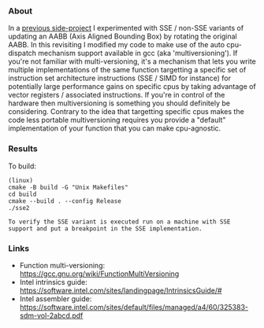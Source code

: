 ### About

In a [previous side-project](https://github.com/bensanmorris/sse_aabb) I experimented with SSE / non-SSE variants of updating an AABB (Axis Aligned Bounding Box) by rotating the original AABB. In this revisiting I modified my code to make use of the auto cpu-dispatch mechanism support available in gcc (aka 'multiversioning'). If you're not familiar with multi-versioning, it's a mechanism that lets you write multiple implementations of the same function targetting a specific set of instruction set architecture instructions (SSE / SIMD for instance) for potentially large performance gains on specific cpus by taking advantage of vector registers / associated instructions. If you're in control of the hardware then multiversioning is something you should definitely be considering. Contrary to the idea that targetting specific cpus makes the code less portable multiversioning requires you provide a "default" implementation of your function that you can make cpu-agnostic.

### Results

To build: 
```
(linux)
cmake -B build -G "Unix Makefiles"
cd build
cmake --build . --config Release
./sse2

To verify the SSE variant is executed run on a machine with SSE support and put a breakpoint in the SSE implementation.
```

### Links

- Function multi-versioning: https://gcc.gnu.org/wiki/FunctionMultiVersioning
- Intel intrinsics guide: https://software.intel.com/sites/landingpage/IntrinsicsGuide/#
- Intel assembler guide: https://software.intel.com/sites/default/files/managed/a4/60/325383-sdm-vol-2abcd.pdf
